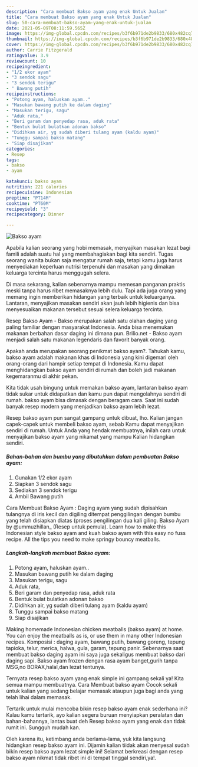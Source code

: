 ```yaml
---
description: "Cara membuat Bakso ayam yang enak Untuk Jualan"
title: "Cara membuat Bakso ayam yang enak Untuk Jualan"
slug: 50-cara-membuat-bakso-ayam-yang-enak-untuk-jualan
date: 2021-05-09T08:11:59.565Z
image: https://img-global.cpcdn.com/recipes/b3f6b971de2b9833/680x482cq70/bakso-ayam-foto-resep-utama.jpg
thumbnail: https://img-global.cpcdn.com/recipes/b3f6b971de2b9833/680x482cq70/bakso-ayam-foto-resep-utama.jpg
cover: https://img-global.cpcdn.com/recipes/b3f6b971de2b9833/680x482cq70/bakso-ayam-foto-resep-utama.jpg
author: Carrie Fitzgerald
ratingvalue: 3.9
reviewcount: 10
recipeingredient:
- "1/2 ekor ayam"
- "3 sendok sagu"
- "3 sendok terigu"
- " Bawang putih"
recipeinstructions:
- "Potong ayam, haluskan ayam.."
- "Masukan bawang putih ke dalam daging"
- "Masukan terigu, sagu"
- "Aduk rata,"
- "Beri garam dan penyedap rasa, aduk rata"
- "Bentuk bulat bulatkan adonan bakso"
- "Didihkan air, yg sudah diberi tulang ayam (kaldu ayam)"
- "Tunggu sampai bakso matang"
- "Siap disajikan"
categories:
- Resep
tags:
- bakso
- ayam

katakunci: bakso ayam 
nutrition: 221 calories
recipecuisine: Indonesian
preptime: "PT14M"
cooktime: "PT60M"
recipeyield: "3"
recipecategory: Dinner

---
```



![Bakso ayam](https://img-global.cpcdn.com/recipes/b3f6b971de2b9833/680x482cq70/bakso-ayam-foto-resep-utama.jpg)

Apabila kalian seorang yang hobi memasak, menyajikan masakan lezat bagi famili adalah suatu hal yang membahagiakan bagi kita sendiri. Tugas seorang  wanita bukan saja mengatur rumah saja, tetapi kamu juga harus menyediakan keperluan nutrisi terpenuhi dan masakan yang dimakan keluarga tercinta harus menggugah selera.

Di masa  sekarang, kalian sebenarnya mampu memesan panganan praktis meski tanpa harus ribet memasaknya lebih dulu. Tapi ada juga orang yang memang ingin memberikan hidangan yang terbaik untuk keluarganya. Lantaran, menyajikan masakan sendiri akan jauh lebih higienis dan bisa menyesuaikan makanan tersebut sesuai selera keluarga tercinta. 

Resep Bakso Ayam - Bakso merupakan salah satu olahan daging yang paling familiar dengan masyarakat Indonesia. Anda bisa menemukan makanan berbahan dasar daging ini dimana pun. Brilio.net - Bakso ayam menjadi salah satu makanan legendaris dan favorit banyak orang.

Apakah anda merupakan seorang penikmat bakso ayam?. Tahukah kamu, bakso ayam adalah makanan khas di Indonesia yang kini digemari oleh orang-orang dari hampir setiap tempat di Indonesia. Kamu dapat menghidangkan bakso ayam sendiri di rumah dan boleh jadi makanan kegemaranmu di akhir pekan.

Kita tidak usah bingung untuk memakan bakso ayam, lantaran bakso ayam tidak sukar untuk didapatkan dan kamu pun dapat mengolahnya sendiri di rumah. bakso ayam bisa dimasak dengan beragam cara. Saat ini sudah banyak resep modern yang menjadikan bakso ayam lebih lezat.

Resep bakso ayam pun sangat gampang untuk dibuat, lho. Kalian jangan capek-capek untuk membeli bakso ayam, sebab Kamu dapat menyajikan sendiri di rumah. Untuk Anda yang hendak membuatnya, inilah cara untuk menyajikan bakso ayam yang nikamat yang mampu Kalian hidangkan sendiri.

<!--inarticleads1-->

##### Bahan-bahan dan bumbu yang dibutuhkan dalam pembuatan Bakso ayam:

1. Gunakan 1/2 ekor ayam
1. Siapkan 3 sendok sagu
1. Sediakan 3 sendok terigu
1. Ambil  Bawang putih


Cara Membuat Bakso Ayam : Daging ayam yang sudah dipisahkan tulangnya di iris kecil dan digiling ditempat penggilingan dengan bumbu yang telah disiapkan diatas (proses pengilingan dua kali giling. Bakso Ayam by @ummuzhillan_ (Resep untuk pemula). Learn how to make this Indonesian style bakso ayam and kuah bakso ayam with this easy no fuss recipe. All the tips you need to make springy bouncy meatballs. 

<!--inarticleads2-->

##### Langkah-langkah membuat Bakso ayam:

1. Potong ayam, haluskan ayam..
1. Masukan bawang putih ke dalam daging
1. Masukan terigu, sagu
1. Aduk rata,
1. Beri garam dan penyedap rasa, aduk rata
1. Bentuk bulat bulatkan adonan bakso
1. Didihkan air, yg sudah diberi tulang ayam (kaldu ayam)
1. Tunggu sampai bakso matang
1. Siap disajikan


Making homemade Indonesian chicken meatballs (bakso ayam) at home. You can enjoy the meatballs as is, or use them in many other Indonesian recipes. Komposisi : daging ayam, bawang putih, bawang goreng, tepung tapioka, telur, merica, halwa, gula, garam, tepung panir. Sebenarnya saat membuat bakso daging ayam ini saya juga sekaligus membuat bakso dari daging sapi. Bakso ayam frozen dengan rasa ayam banget,gurih tanpa MSG,no BORAX,halal,dan lezat tentunya. 

Ternyata resep bakso ayam yang enak simple ini gampang sekali ya! Kita semua mampu membuatnya. Cara Membuat bakso ayam Cocok sekali untuk kalian yang sedang belajar memasak ataupun juga bagi anda yang telah lihai dalam memasak.

Tertarik untuk mulai mencoba bikin resep bakso ayam enak sederhana ini? Kalau kamu tertarik, ayo kalian segera buruan menyiapkan peralatan dan bahan-bahannya, lantas buat deh Resep bakso ayam yang enak dan tidak rumit ini. Sungguh mudah kan. 

Oleh karena itu, ketimbang anda berlama-lama, yuk kita langsung hidangkan resep bakso ayam ini. Dijamin kalian tiidak akan menyesal sudah bikin resep bakso ayam lezat simple ini! Selamat berkreasi dengan resep bakso ayam nikmat tidak ribet ini di tempat tinggal sendiri,ya!.


